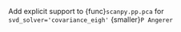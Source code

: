 Add explicit support to {func}`scanpy.pp.pca` for `svd_solver='covariance_eigh'` {smaller}`P Angerer`
